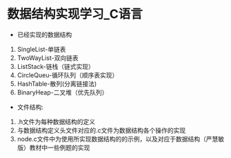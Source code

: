 # 数据结构实现学习_C语言
* 已经实现的数据结构
1. SingleList-单链表
2. TwoWayList-双向链表
3. ListStack-链栈（链式实现）
4. CircleQueu-循环队列（顺序表实现）
5. HashTable-散列(分离链接法)
6. BinaryHeap-二叉堆（优先队列）
* 文件结构:
1. .h文件为每种数据结构的定义
2. 与数据结构定义头文件对应的.c文件为数据结构各个操作的实现 
3. node.c文件中为使用所实现数据结构的的示例，以及对应于数据结构（严慧敏版）教材中一些例题的实现
